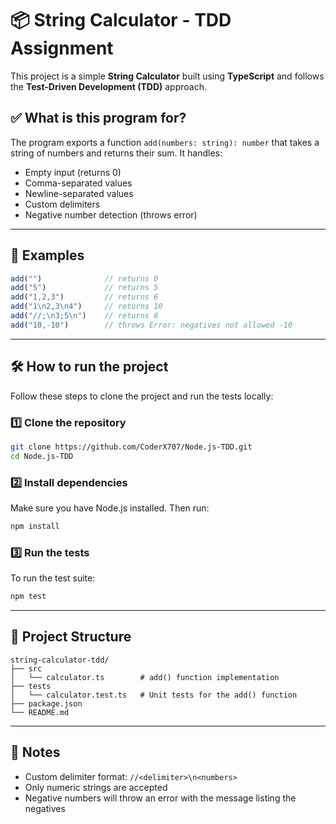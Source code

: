 # 📦 String Calculator - TDD Assignment

This project is a simple **String Calculator** built using **TypeScript** and follows the **Test-Driven Development (TDD)** approach.

## ✅ What is this program for?

The program exports a function `add(numbers: string): number` that takes a string of numbers and returns their sum. It handles:

- Empty input (returns 0)
- Comma-separated values
- Newline-separated values
- Custom delimiters
- Negative number detection (throws error)

---

## 🧪 Examples

```ts
add("")              // returns 0
add("5")             // returns 5
add("1,2,3")         // returns 6
add("1\n2,3\n4")     // returns 10
add("//;\n3;5\n")    // returns 8
add("10,-10")        // throws Error: negatives not allowed -10
```

---

## 🛠️ How to run the project

Follow these steps to clone the project and run the tests locally:

### 1️⃣ Clone the repository

```bash
git clone https://github.com/CoderX707/Node.js-TDD.git
cd Node.js-TDD
```

### 2️⃣ Install dependencies

Make sure you have Node.js installed. Then run:

```bash
npm install
```

### 3️⃣ Run the tests

To run the test suite:

```bash
npm test
```

---

## 📂 Project Structure

```
string-calculator-tdd/
├── src
│   └── calculator.ts        # add() function implementation
├── tests
│   └── calculator.test.ts   # Unit tests for the add() function
├── package.json
└── README.md
```

---

## 🧾 Notes

- Custom delimiter format: `//<delimiter>\n<numbers>`
- Only numeric strings are accepted
- Negative numbers will throw an error with the message listing the negatives
